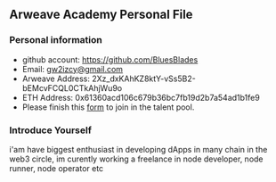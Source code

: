 ## Arweave Academy Personal File

### Personal information

- github account: https://github.com/BluesBlades
- Email: gw2izcy@gmail.com
- Arweave Address: 2Xz_dxKAhKZ8ktY-vSs5B2-bEMcvFCQL0CTkAhjWu9o
- ETH Address: 0x61360acd106c679b36bc7fb19d2b7a54ad1b1fe9
- Please finish this [form](https://docs.google.com/forms/d/e/1FAIpQLSfWA5fIIcBgmRppm3jNz5vmf9Mai_QMVil-2pO4r7YKn_Zhtw/viewform?usp=sf_link) to join in the talent pool.

### Introduce Yourself
 i'am have biggest enthusiast in developing dApps in many chain in the web3 circle, im curently working a freelance in node developer, node runner, node operator etc
